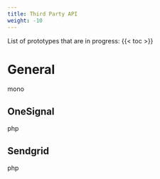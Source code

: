 ```yaml
---
title: Third Party API
weight: -10
---
```



List of prototypes that are in progress:
{{< toc >}}

# General

mono

## OneSignal

php

## Sendgrid

php
